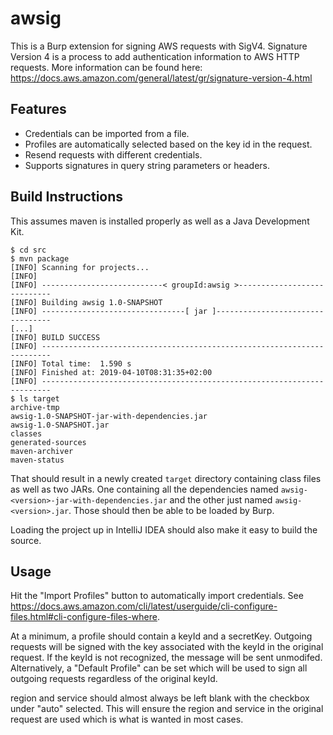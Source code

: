 # awsig
This is a Burp extension for signing AWS requests with SigV4. Signature Version 4 is a process to add authentication information to AWS HTTP requests. More information can be found here: https://docs.aws.amazon.com/general/latest/gr/signature-version-4.html

## Features
- Credentials can be imported from a file.
- Profiles are automatically selected based on the key id in the request.
- Resend requests with different credentials.
- Supports signatures in query string parameters or headers.


## Build Instructions
This assumes maven is installed properly as well as a Java Development Kit.

```
$ cd src
$ mvn package
[INFO] Scanning for projects...
[INFO]
[INFO] ---------------------------< groupId:awsig >----------------------------
[INFO] Building awsig 1.0-SNAPSHOT
[INFO] --------------------------------[ jar ]---------------------------------
[...]
[INFO] BUILD SUCCESS
[INFO] ------------------------------------------------------------------------
[INFO] Total time:  1.590 s
[INFO] Finished at: 2019-04-10T08:31:35+02:00
[INFO] ------------------------------------------------------------------------
$ ls target
archive-tmp
awsig-1.0-SNAPSHOT-jar-with-dependencies.jar
awsig-1.0-SNAPSHOT.jar
classes
generated-sources
maven-archiver
maven-status
```

That should result in a newly created `target` directory containing class files
as well as two JARs. One containing all the dependencies named
`awsig-<version>-jar-with-dependencies.jar` and the other just named
`awsig-<version>.jar`. Those should then be able to be loaded by Burp.

Loading the project up in IntelliJ IDEA should also make it easy to build the
source.


## Usage
Hit the "Import Profiles" button to automatically import credentials. See https://docs.aws.amazon.com/cli/latest/userguide/cli-configure-files.html#cli-configure-files-where.

At a minimum, a profile should contain a keyId and a secretKey. Outgoing requests will be signed with the key associated with the keyId in the original request. If the keyId is not recognized, the message will be sent unmodifed. Alternatively, a "Default Profile" can be set which will be used to sign all outgoing requests regardless of the original keyId.

region and service should almost always be left blank with the checkbox under "auto" selected. This will ensure the region and service in the original request are used which is what is wanted in most cases.
